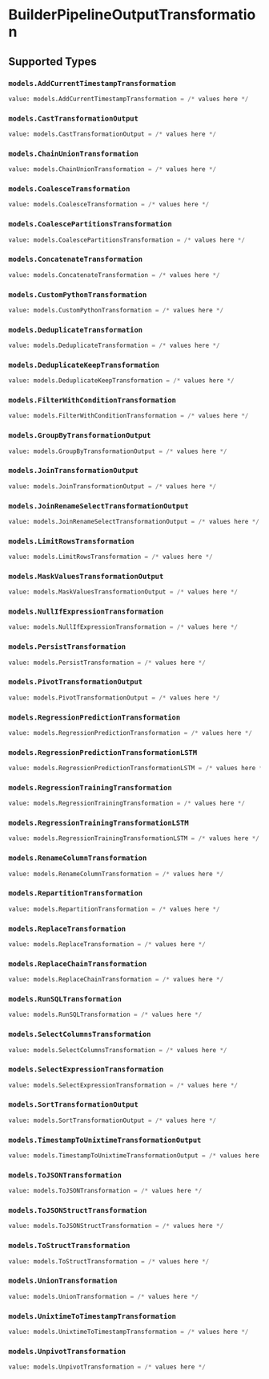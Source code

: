 # BuilderPipelineOutputTransformation


## Supported Types

### `models.AddCurrentTimestampTransformation`

```python
value: models.AddCurrentTimestampTransformation = /* values here */
```

### `models.CastTransformationOutput`

```python
value: models.CastTransformationOutput = /* values here */
```

### `models.ChainUnionTransformation`

```python
value: models.ChainUnionTransformation = /* values here */
```

### `models.CoalesceTransformation`

```python
value: models.CoalesceTransformation = /* values here */
```

### `models.CoalescePartitionsTransformation`

```python
value: models.CoalescePartitionsTransformation = /* values here */
```

### `models.ConcatenateTransformation`

```python
value: models.ConcatenateTransformation = /* values here */
```

### `models.CustomPythonTransformation`

```python
value: models.CustomPythonTransformation = /* values here */
```

### `models.DeduplicateTransformation`

```python
value: models.DeduplicateTransformation = /* values here */
```

### `models.DeduplicateKeepTransformation`

```python
value: models.DeduplicateKeepTransformation = /* values here */
```

### `models.FilterWithConditionTransformation`

```python
value: models.FilterWithConditionTransformation = /* values here */
```

### `models.GroupByTransformationOutput`

```python
value: models.GroupByTransformationOutput = /* values here */
```

### `models.JoinTransformationOutput`

```python
value: models.JoinTransformationOutput = /* values here */
```

### `models.JoinRenameSelectTransformationOutput`

```python
value: models.JoinRenameSelectTransformationOutput = /* values here */
```

### `models.LimitRowsTransformation`

```python
value: models.LimitRowsTransformation = /* values here */
```

### `models.MaskValuesTransformationOutput`

```python
value: models.MaskValuesTransformationOutput = /* values here */
```

### `models.NullIfExpressionTransformation`

```python
value: models.NullIfExpressionTransformation = /* values here */
```

### `models.PersistTransformation`

```python
value: models.PersistTransformation = /* values here */
```

### `models.PivotTransformationOutput`

```python
value: models.PivotTransformationOutput = /* values here */
```

### `models.RegressionPredictionTransformation`

```python
value: models.RegressionPredictionTransformation = /* values here */
```

### `models.RegressionPredictionTransformationLSTM`

```python
value: models.RegressionPredictionTransformationLSTM = /* values here */
```

### `models.RegressionTrainingTransformation`

```python
value: models.RegressionTrainingTransformation = /* values here */
```

### `models.RegressionTrainingTransformationLSTM`

```python
value: models.RegressionTrainingTransformationLSTM = /* values here */
```

### `models.RenameColumnTransformation`

```python
value: models.RenameColumnTransformation = /* values here */
```

### `models.RepartitionTransformation`

```python
value: models.RepartitionTransformation = /* values here */
```

### `models.ReplaceTransformation`

```python
value: models.ReplaceTransformation = /* values here */
```

### `models.ReplaceChainTransformation`

```python
value: models.ReplaceChainTransformation = /* values here */
```

### `models.RunSQLTransformation`

```python
value: models.RunSQLTransformation = /* values here */
```

### `models.SelectColumnsTransformation`

```python
value: models.SelectColumnsTransformation = /* values here */
```

### `models.SelectExpressionTransformation`

```python
value: models.SelectExpressionTransformation = /* values here */
```

### `models.SortTransformationOutput`

```python
value: models.SortTransformationOutput = /* values here */
```

### `models.TimestampToUnixtimeTransformationOutput`

```python
value: models.TimestampToUnixtimeTransformationOutput = /* values here */
```

### `models.ToJSONTransformation`

```python
value: models.ToJSONTransformation = /* values here */
```

### `models.ToJSONStructTransformation`

```python
value: models.ToJSONStructTransformation = /* values here */
```

### `models.ToStructTransformation`

```python
value: models.ToStructTransformation = /* values here */
```

### `models.UnionTransformation`

```python
value: models.UnionTransformation = /* values here */
```

### `models.UnixtimeToTimestampTransformation`

```python
value: models.UnixtimeToTimestampTransformation = /* values here */
```

### `models.UnpivotTransformation`

```python
value: models.UnpivotTransformation = /* values here */
```

